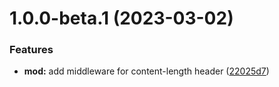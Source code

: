 # 1.0.0-beta.1 (2023-03-02)


### Features

* **mod:** add middleware for content-length header ([22025d7](https://github.com/httpland/http-content-length/commit/22025d71588ccf39af57fc84b753cc60aed24b4a))
